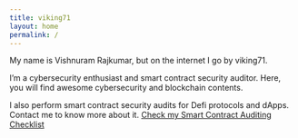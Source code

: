 ```yaml
---
title: viking71
layout: home
permalink: /
---
```


My name is Vishnuram Rajkumar, but on the internet I go by viking71.

I’m a cybersecurity enthusiast and smart contract security auditor. Here, you will find awesome cybersecurity and blockchain contents.

I also perform smart contract security audits for Defi protocols and dApps. Contact me to know more about it. <a href="https://github.com/vishnuram1999/Smart-Contract-Auditing-Checklist">Check my Smart Contract Auditing Checklist</a>
